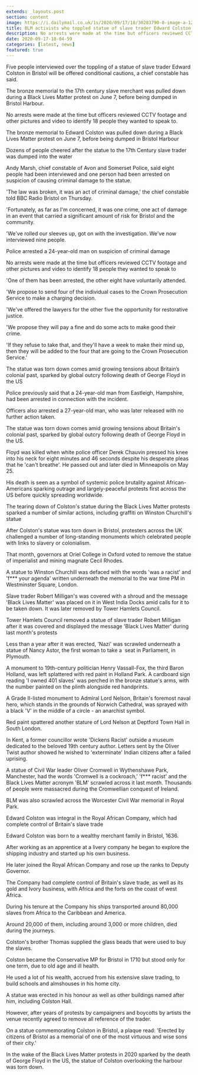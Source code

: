 ```yaml
---
extends: _layouts.post
section: content
image: https://i.dailymail.co.uk/1s/2020/09/17/18/30283790-0-image-a-12_1600362163219.jpg 
title: BLM activists who toppled statue of slave trader Edward Colston are let off with police cautions 
description: No arrests were made at the time but officers reviewed CCTV footage and other pictures and video to identify 18 people they wanted to speak to in the wake of the Bristol protests. 
date: 2020-09-17-18-04-59 
categories: [latest, news] 
featured: true 
--- 
```

Five people interviewed over the toppling of a statue of slave trader Edward Colston in Bristol will be offered conditional cautions, a chief constable has said.

The bronze memorial to the 17th century slave merchant was pulled down during a Black Lives Matter protest on June 7, before being dumped in Bristol Harbour.

No arrests were made at the time but officers reviewed CCTV footage and other pictures and video to identify 18 people they wanted to speak to.

The bronze memorial to Edward Colston was pulled down during a Black Lives Matter protest on June 7, before being dumped in Bristol Harbour

Dozens of people cheered after the statue to the 17th Century slave trader was dumped into the water

Andy Marsh, chief constable of Avon and Somerset Police, said eight people had been interviewed and one person had been arrested on suspicion of causing criminal damage to the statue.

'The law was broken, it was an act of criminal damage,' the chief constable told BBC Radio Bristol on Thursday.

'Fortunately, as far as I'm concerned, it was one crime, one act of damage in an event that carried a significant amount of risk for Bristol and the community.

'We've rolled our sleeves up, got on with the investigation. We've now interviewed nine people.

Police arrested a 24-year-old man on suspicion of criminal damage

No arrests were made at the time but officers reviewed CCTV footage and other pictures and video to identify 18 people they wanted to speak to

'One of them has been arrested, the other eight have voluntarily attended.

'We propose to send four of the individual cases to the Crown Prosecution Service to make a charging decision.

'We've offered the lawyers for the other five the opportunity for restorative justice.

'We propose they will pay a fine and do some acts to make good their crime.

'If they refuse to take that, and they'll have a week to make their mind up, then they will be added to the four that are going to the Crown Prosecution Service.'

The statue was torn down comes amid growing tensions about Britain’s colonial past, sparked by global outcry following death of George Floyd in the US

Police previously said that a 24-year-old man from Eastleigh, Hampshire, had been arrested in connection with the incident.

Officers also arrested a 27-year-old man, who was later released with no further action taken.

The statue was torn down comes amid growing tensions about Britain's colonial past, sparked by global outcry following death of George Floyd in the US.

Floyd was killed when white police officer Derek Chauvin pressed his knee into his neck for eight minutes and 46 seconds despite his desperate pleas that he 'can't breathe'. He passed out and later died in Minneapolis on May 25.  

His death is seen as a symbol of systemic police brutality against African-Americans sparking outrage and largely-peaceful protests first across the US before quickly spreading worldwide.

The tearing down of Colston's statue during the Black Lives Matter protests sparked a number of similar actions, including graffiti on Winston Churchill's statue

After Colston's statue was torn down in Bristol, protesters across the UK challenged a number of long-standing monuments which celebrated people with links to slavery or colonialism.

That month, governors at Oriel College in Oxford voted to remove the statue of imperialist and mining magnate Cecil Rhodes. 

A statue to Winston Churchill was defaced with the words 'was a racist' and 'f*** your agenda' written underneath the memorial to the war time PM in Westminster Square, London.

Slave trader Robert Milligan's was covered with a shroud and the message 'Black Lives Matter' was placed on it in West India Docks amid calls for it to be taken down. It was later removed by Tower Hamlets Council.

Tower Hamlets Council removed a statue of slave trader Robert Milligan after it was covered and displayed the message 'Black Lives Matter' during last month's protests

Less than a year after it was erected, 'Nazi' was scrawled underneath a statue of Nancy Astor, the first woman to take a  seat in Parliament, in Plymouth.

A monument to 19th-century politician Henry Vassall-Fox, the third Baron Holland, was left splattered with red paint in Holland Park. A cardboard sign reading 'I owned 401 slaves' was perched in the bronze statue's arms, with the number painted on the plinth alongside red handprints.

A Grade II-listed monument to Admiral Lord Nelson, Britain's foremost naval hero, which stands in the grounds of Norwich Cathedral, was sprayed with a black 'V' in the middle of a circle - an anarchist symbol.

Red paint spattered another stature of Lord Nelson at Deptford Town Hall in South London.

In Kent, a former councillor wrote 'Dickens Racist' outside a museum dedicated to the beloved 19th century author. Letters sent by the Oliver Twist author showed he wished to 'exterminate' Indian citizens after a failed uprising.

A statue of Civil War leader Oliver Cromwell in Wythenshawe Park, Manchester, had the words 'Cromwell is a cockroach,' 'f*** racist' and the Black Lives Matter acronym 'BLM' scrawled across it last month. Thousands of people were massacred during the Cromwellian conquest of Ireland.

BLM was also scrawled across the Worcester Civil War memorial in Royal Park.

Edward Colston was integral in the Royal African Company, which had complete control of Britain's slave trade

Edward Colston was born to a wealthy merchant family in Bristol, 1636.

After working as an apprentice at a livery company he began to explore the shipping industry and started up his own business.

He later joined the Royal African Company and rose up the ranks to Deputy Governor.

The Company had complete control of Britain's slave trade, as well as its gold and Ivory business, with Africa and the forts on the coast of west Africa.

During his tenure at the Company his ships transported around 80,000 slaves from Africa to the Caribbean and America.

Around 20,000 of them, including around 3,000 or more children, died during the journeys. 

Colston's brother Thomas supplied the glass beads that were used to buy the slaves.

Colston became the Conservative MP for Bristol in 1710 but stood only for one term, due to old age and ill health.

He used a lot of his wealth, accrued from his extensive slave trading, to build schools and almshouses in his home city.

A statue was erected in his honour as well as other buildings named after him, including Colston Hall.

However, after years of protests by campaigners and boycotts by artists the venue recently agreed to remove all reference of the trader. 

On a statue commemorating Colston in Bristol, a plaque read: 'Erected by citizens of Bristol as a memorial of one of the most virtuous and wise sons of their city.' 

In the wake of the Black Lives Matter protests in 2020 sparked by the death of George Floyd in the US, the statue of Colston overlooking the harbour was torn down. 


